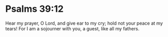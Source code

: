 # Psalms 39:12

Hear my prayer, O Lord, and give ear to my cry; hold not your peace at my tears! For I am a sojourner with you, a guest, like all my fathers.
